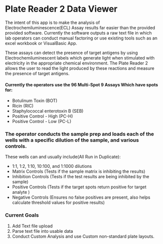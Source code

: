 # Plate Reader 2 Data Viewer

The intent of this app is to make the analysis of Electrochemiluminescence(ECL) Assay results far easier than the provided provided software. Currently the software outputs a raw text file in which lab operators can conduct manual factoring or use existing tools such as an excel workbook or VisualBasic App.

These assays can detect the presence of target antigens by using Electrochemiluminescent labels which generate light when stimulated with electricity in the appropriate chemical environment. The Plate Reader 2 allows the user to read the light produced by these reactions and measure the presence of target antigens.

#### Currently the operators use the 96 Multi-Spot 9 Assays Which have spots for:

- Botulinum Toxin (BOT)
- Ricin (RIC)
- Staphylococcal enterotoxin B (SEB)
- Positive Control - High (PC-H)
- Positive Control - Low (PC-L)

### The operator conducts the sample prep and loads each of the wells with a specific dilution of the sample, and various controls.

These wells can and usually include(All Run in Duplicate):

- 1:1, 1:2, 1:10, 10:100, and 1:1000 dilutions
- Matrix Controls (Tests if the sample matrix is inhibiting the results)
- Inhibition Controls (Tests if the test results are being inhibited by the sample)
- Positive Controls (Tests if the target spots return positive for target analyte )
- Negative Controls (Ensures no false positives are present, also helps calculate threshold values for positive results)

### Current Goals

1. Add Text file upload
2. Parse text file into usable data
3. Conduct Custom Analysis and use Custom non-standard plate layouts.
